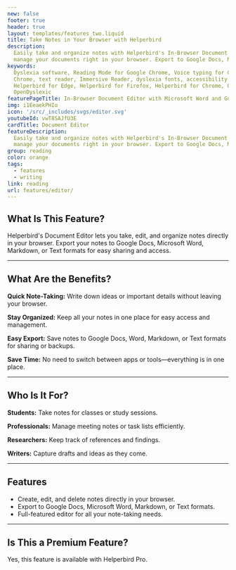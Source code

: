 ```yaml
---
new: false
footer: true
header: true
layout: templates/features_two.liquid
title: Take Notes in Your Browser with Helperbird
description:
  Easily take and organize notes with Helperbird's In-Browser Document Editor. Create, edit, and
  manage your documents right in your browser. Export to Google Docs, Markdown, and more.
keywords:
  Dyslexia software, Reading Mode for Google Chrome, Voice typing for Chrome, Text to speech for
  Chrome, text reader, Immersive Reader, dyslexia fonts, accessibility software, dyslexia software,
  Helperbird for Edge, Helperbird for Firefox, Helperbird for Chrome, Opendyslexic for Chrome,
  OpenDyslexic
featurePageTitle: In-Browser Document Editor with Microsoft Word and Google Docs Support
img: i1EeaekPHIo
icon: '/src/_includes/svgs/editor.svg'
youtubeId: vwT8SAJfU3E
cardTitle: Document Editor
featureDescription:
  Easily take and organize notes with Helperbird's In-Browser Document Editor. Create, edit, and
  manage your documents right in your browser. Export to Google Docs, Markdown, and more.
group: reading
color: orange
tags:
  - features
  - writing
link: reading
url: features/editor/
---
```




## What Is This Feature?

Helperbird's Document Editor lets you take, edit, and organize notes directly in your browser. Export your notes to Google Docs, Microsoft Word, Markdown, or Text formats for easy sharing and access.

---

## What Are the Benefits?


**Quick Note-Taking:** Write down ideas or important details without leaving your browser.  

**Stay Organized:** Keep all your notes in one place for easy access and management.  

**Easy Export:** Save notes to Google Docs, Word, Markdown, or Text formats for sharing or backups.  

**Save Time:** No need to switch between apps or tools—everything is in one place.

---

## Who Is It For?


**Students:** Take notes for classes or study sessions.  

**Professionals:** Manage meeting notes or task lists efficiently.  

**Researchers:** Keep track of references and findings.  

**Writers:** Capture drafts and ideas as they come.

---

## Features

- Create, edit, and delete notes directly in your browser.  
- Export to Google Docs, Microsoft Word, Markdown, or Text formats.  
- Full-featured editor for all your note-taking needs.

---

## Is This a Premium Feature?

Yes, this feature is available with Helperbird Pro.
